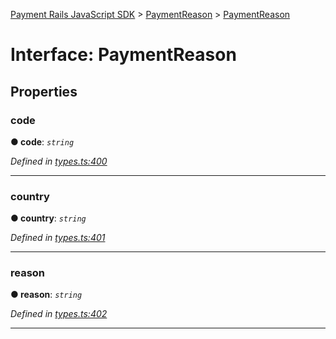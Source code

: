 [Payment Rails JavaScript SDK](../README.md) > [PaymentReason](../modules/paymentreason.md) > [PaymentReason](../interfaces/paymentreason.paymentreason-1.md)



# Interface: PaymentReason


## Properties
<a id="code"></a>

###  code

**●  code**:  *`string`* 

*Defined in [types.ts:400](https://github.com/PaymentRails/javascript-sdk/blob/d7f3cdf/lib/types.ts#L400)*





___

<a id="country"></a>

###  country

**●  country**:  *`string`* 

*Defined in [types.ts:401](https://github.com/PaymentRails/javascript-sdk/blob/d7f3cdf/lib/types.ts#L401)*





___

<a id="reason"></a>

###  reason

**●  reason**:  *`string`* 

*Defined in [types.ts:402](https://github.com/PaymentRails/javascript-sdk/blob/d7f3cdf/lib/types.ts#L402)*





___


